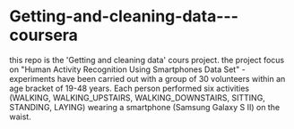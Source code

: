 # Getting-and-cleaning-data---coursera

this repo is the 'Getting and cleaning data' cours project.
the project focus on "Human Activity Recognition Using Smartphones Data Set" -  experiments have been carried out with a group of 30 volunteers within an age bracket of 19-48 years. Each person performed six activities (WALKING, WALKING_UPSTAIRS, WALKING_DOWNSTAIRS, SITTING, STANDING, LAYING) wearing a smartphone (Samsung Galaxy S II) on the waist.
